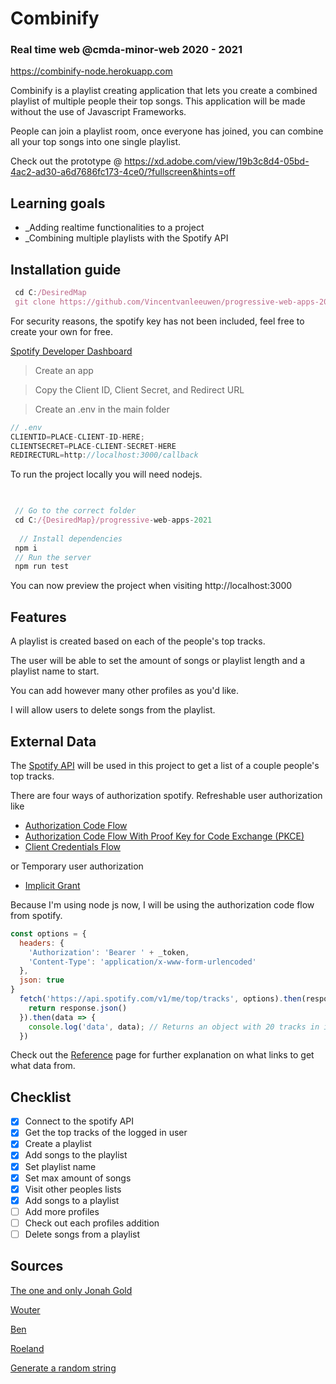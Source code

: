 # **Combinify**
### Real time web @cmda-minor-web 2020 - 2021


https://combinify-node.herokuapp.com

Combinify is a playlist creating application that lets you create a combined playlist of multiple people their top songs.
This application will be made without the use of Javascript Frameworks.

People can join a playlist room, once everyone has joined, you can combine all your top songs into one single playlist.

Check out the prototype @ https://xd.adobe.com/view/19b3c8d4-05bd-4ac2-ad30-a6d7686fc173-4ce0/?fullscreen&hints=off

## Learning goals

* _Adding realtime functionalities to a project
* _Combining multiple playlists with the Spotify API

## Installation guide

```jsx
 cd C:/DesiredMap
 git clone https://github.com/Vincentvanleeuwen/progressive-web-apps-2021.git
```

For security reasons, the spotify key has not been included, feel free to create your own for free.

[Spotify Developer Dashboard](https://developer.spotify.com/dashboard/applications)
> Create an app

> Copy the Client ID, Client Secret, and Redirect URL

> Create an .env in the main folder

```jsx
// .env
CLIENTID=PLACE-CLIENT-ID-HERE;
CLIENTSECRET=PLACE-CLIENT-SECRET-HERE
REDIRECTURL=http://localhost:3000/callback
```

To run the project locally you will need nodejs.
```jsx

 
 // Go to the correct folder
 cd C:/{DesiredMap}/progressive-web-apps-2021
 
  // Install dependencies
 npm i
 // Run the server 
 npm run test
```
You can now preview the project when visiting http://localhost:3000

<!-- ...but how does one use this project? What are its features 🤔 -->
## Features

A playlist is created based on each of the people's top tracks.

The user will be able to set the amount of songs or playlist length and a playlist name to start.

You can add however many other profiles as you'd like.

I will allow users to delete songs from the playlist.



## External Data

The [Spotify API](https://developer.spotify.com/documentation/web-api/) will be used in this project to get a list of a couple people's top tracks. 

There are four ways of authorization spotify. 
Refreshable user authorization like
- [Authorization Code Flow](https://developer.spotify.com/documentation/general/guides/authorization-guide/#authorization-code-flow)
- [Authorization Code Flow With Proof Key for Code Exchange (PKCE)](https://developer.spotify.com/documentation/general/guides/authorization-guide/#authorization-code-flow-with-proof-key-for-code-exchange-pkce)
- [Client Credentials Flow](https://developer.spotify.com/documentation/general/guides/authorization-guide/#client-credentials-flow)

or Temporary user authorization
- [Implicit Grant](https://developer.spotify.com/documentation/general/guides/authorization-guide/#implicit-grant-flow)

Because I'm using node js now, I will be using the authorization code flow from spotify.
```jsx
const options = {
  headers: {
    'Authorization': 'Bearer ' + _token,
    'Content-Type': 'application/x-www-form-urlencoded'
  },
  json: true
}
  fetch('https://api.spotify.com/v1/me/top/tracks', options).then(response => {
    return response.json()
  }).then(data => {
    console.log('data', data); // Returns an object with 20 tracks in it
  })
```

Check out the [Reference](https://developer.spotify.com/documentation/web-api/reference/) page for further explanation on what links to get what data from.

## Checklist
- [x] Connect to the spotify API
- [x] Get the top tracks of the logged in user
- [x] Create a playlist
- [x] Add songs to the playlist
- [x] Set playlist name
- [x] Set max amount of songs
- [x] Visit other peoples lists
- [x] Add songs to a playlist
- [ ] Add more profiles
- [ ] Check out each profiles addition
- [ ] Delete songs from a playlist
<!-- How about a license here? 📜 (or is it a licence?) 🤷 -->
## Sources

[The one and only Jonah Gold](https://github.com/theonejonahgold)

[Wouter](https://github.com/Mokerstier) 

[Ben](https://github.com/benl95)

[Roeland](https://github.com/roelandvs)

[Generate a random string](https://stackoverflow.com/questions/1349404/generate-random-string-characters-in-javascript)
